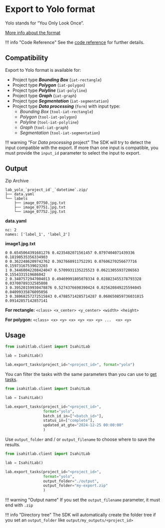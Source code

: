 # Export to Yolo format

Yolo stands for “You Only Look Once”.

[More info about the format](https://yolov8.org/yolov8-label-format)

!!! info "Code Reference"
    See the [code reference](../../task.md#isahitlab.actions.task.TaskActions.export_tasks) for further details.

## Compatibility

Export to Yolo format is available for:

* Project type *__Bounding Box__* (`iat-rectangle`)
* Project type *__Polygon__* (`iat-polygon`)
* Project type *__Polyline__* (`iat-polyline`)
* Project type *__Graph__* (`iat-graph`)
* Project type *__Segmentation__* (`iat-segmentation`)
* Project type *__Data processing__* (`form`) with input type:
    * *Bounding Box* (`tool-iat-rectangle`)
    * *Polygon* (`tool-iat-polygon`)
    * *Polyline* (`tool-iat-polyline`)
    * *Graph* (`tool-iat-graph`)
    * *Segmentation* (`tool-iat-segmentation`)

!!! warning "For *Data processing* project"
    The SDK will try to detect the input compatible with the export. 
    If more than one input is compatible, you must provide the `input_id` parameter to select the input to export.

## Output

Zip Archive

```
lab_yolo_`project_id`_`datetime`.zip/
├── data.yaml
└── labels
    ├── image_07750.jpg.txt
    ├── image_07751.jpg.txt
    └── image_07752.jpg.txt
```
**data.yaml**

```
nc: 2
names: ['label_1', 'label_2']
```

**image1.jpg.txt**

```
0 0.6545064391681276 0.4235482071561457 0.0797404071439336 0.18190535356334903
0 0.3622486209742762 0.3927660911752291 0.07606270256677716 0.15973167539023203
1 0.34460042208424047 0.5709931135225523 0.06213055937206563 0.1554331519686042
2 0.3407572947004013 0.49469991805078334 0.028823455378793328 0.03700789332585808
3 0.39520159930478876 0.5274376698390424 0.025620849225594045 0.04099335876095056
3 0.38068257272515843 0.47885714285714287 0.060650859736031015 0.09142857142857141
```


**For rectangle:** `<class> <x_center> <y_center> <width> <height>`

**For polygon:** `<class> <x> <y> <x> <y> <x> <y> ...  <x> <y>`

## Usage

``` python
from isahitlab.client import IsahitLab

lab = IsahitLab()

lab.export_tasks(project_id="<project_id>", format="yolo")
```

You can filter the tasks with the same parameters than you can use to [get tasks](../../task.md#isahitlab.actions.task.TaskActions.get_tasks).

``` python
from isahitlab.client import IsahitLab

lab = IsahitLab()

lab.export_tasks(project_id="<project_id>", 
                 format="yolo", 
                 batch_id_in=["<batch_id>"], 
                 status_in=["complete"], 
                 updated_at_gte="2024-12-25 00:00:00"
                 )
```

Use `output_folder` and / or `output_filename` to choose where to save the results.


``` python
from isahitlab.client import IsahitLab

lab = IsahitLab()

lab.export_tasks(project_id="<project_id>", 
                 format="yolo", 
                 output_folder="./output",
                 output_folder="my-export.zip"
                 )
```

!!! warning "Output name"
    If you set the `output_filename` parameter, it must end with `.zip`

!!! info "Directory tree"
    The SDK will automatically create the folder tree if you set an `output_folder` like `output/my_outputs/<project_id>`
